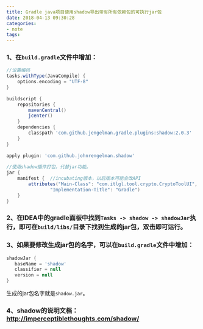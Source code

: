 ```yaml
---
title: Gradle java项目使用shadow导出带有所有依赖包的可执行jar包
date: 2018-04-13 09:30:28 
categories: 
- note
tags: 
---
```

### 1、在`build.gradle`文件中增加：  
```groovy  
//设置编码  
tasks.withType(JavaCompile) {  
    options.encoding = "UTF-8"  
}  
  
buildscript {  
    repositories {  
        mavenCentral()  
        jcenter()  
    }  
    dependencies {  
        classpath 'com.github.jengelman.gradle.plugins:shadow:2.0.3'  
    }  
}  
  
apply plugin: 'com.github.johnrengelman.shadow'  
  
//使用shadow插件打包，代替jar功能。  
jar {  
    manifest {  //incubating版本，以后版本可能会改API  
        attributes("Main-Class": "com.itlgl.tool.crypto.CryptoToolUI",  
                "Implementation-Title": "Gradle")  
    }  
}  
```  
  
### 2、在IDEA中的gradle面板中找到`Tasks -> shadow -> shadowJar`执行，即可在`build/libs/`目录下找到生成的jar包，双击即可运行。  
  
### 3、如果要修改生成jar包的名字，可以在`build.gradle`文件中增加：  
```groovy  
shadowJar {  
   baseName = 'shadow'  
   classifier = null  
   version = null  
}  
```  
生成的jar包名字就是`shadow.jar`。  
  
### 4、shadow的说明文档：http://imperceptiblethoughts.com/shadow/